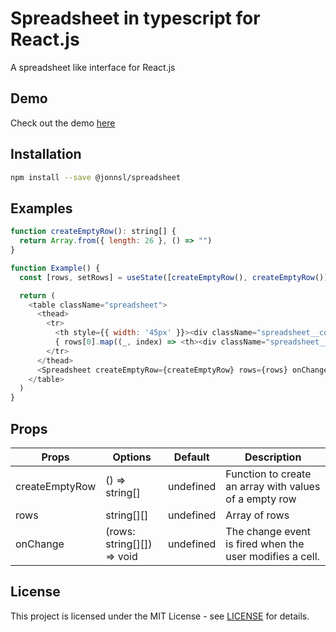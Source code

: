 # Spreadsheet in typescript for React.js

A spreadsheet like interface for React.js

## Demo

Check out the demo [here](https://jonnsl.github.io/spreadsheet/)

## Installation

```bash
npm install --save @jonnsl/spreadsheet
```

## Examples

```javascript
function createEmptyRow(): string[] {
  return Array.from({ length: 26 }, () => "")
}

function Example() {
  const [rows, setRows] = useState([createEmptyRow(), createEmptyRow()]);

  return (
    <table className="spreadsheet">
      <thead>
        <tr>
          <th style={{ width: '45px' }}><div className="spreadsheet__corner"></div></th>
          { rows[0].map((_, index) => <th><div className="spreadsheet__header_cell">{ intToLetter(index + 1) }</div></th>) }
        </tr>
      </thead>
      <Spreadsheet createEmptyRow={createEmptyRow} rows={rows} onChange={(rows) => setRows(rows)} />
    </table>
  )
}
```

## Props

| Props | Options | Default | Description |
| - | - | - | - |
| createEmptyRow | () => string[] | undefined | Function to create an array with values of a empty row |
| rows | string[][] | undefined | Array of rows |
| onChange | (rows: string[][]) => void | undefined | The change event is fired when the user modifies a cell. |

## License

This project is licensed under the MIT License - see [LICENSE](LICENSE) for details.
